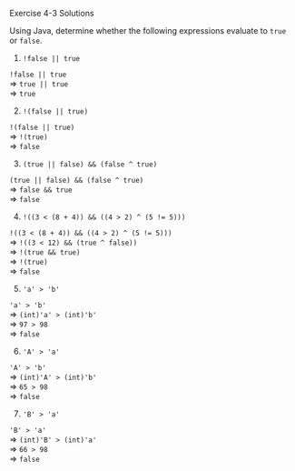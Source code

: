 Exercise 4-3 Solutions

Using Java, determine whether the following expressions evaluate to `true` or `false`.

1. `!false || true`

`!false || true`    
=> `true || true`     
=> `true`


2. `!(false || true)`

`!(false || true)`     
=> `!(true)`     
=> `false`


3. `(true || false) && (false ^ true)`

`(true || false) && (false ^ true)`    
=> `false && true`    
=> `false`

4. `!((3 < (8 + 4)) && ((4 > 2) ^ (5 != 5)))`

`!((3 < (8 + 4)) && ((4 > 2) ^ (5 != 5)))`    
=> `!((3 < 12) && (true ^ false))`    
=> `!(true && true)`    
=> `!(true)`    
=> `false`

5. `'a' > 'b'`

`'a' > 'b'`    
=> `(int)'a' > (int)'b'`    
=> `97 > 98`    
=> `false`

6. `'A' > 'a'`

`'A' > 'b'`    
=> `(int)'A' > (int)'b'`    
=> `65 > 98`    
=> `false`

7. `'B' > 'a'`

`'B' > 'a'`    
=> `(int)'B' > (int)'a'`    
=> `66 > 98`    
=> `false`
